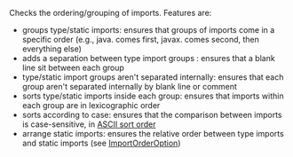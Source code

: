 <div>

Checks the ordering/grouping of imports. Features are:

</div>

- groups type/static imports: ensures that groups of imports come in a
  specific order (e.g., java. comes first, javax. comes second, then
  everything else)
- adds a separation between type import groups : ensures that a blank
  line sit between each group
- type/static import groups aren't separated internally: ensures that
  each group aren't separated internally by blank line or comment
- sorts type/static imports inside each group: ensures that imports
  within each group are in lexicographic order
- sorts according to case: ensures that the comparison between imports
  is case-sensitive, in [ASCII sort
  order](https://en.wikipedia.org/wiki/ASCII#Order)
- arrange static imports: ensures the relative order between type
  imports and static imports (see
  [ImportOrderOption](../../property_types.html#ImportOrderOption))
